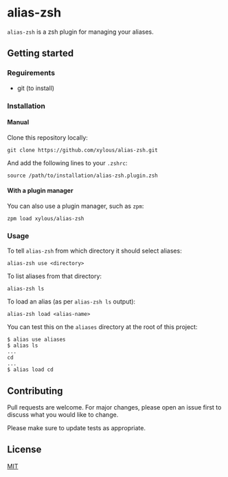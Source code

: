 # alias-zsh

`alias-zsh` is a zsh plugin for managing your aliases.

<!--
TODO: describe why this project is useful
-->

## Getting started

### Reguirements

* git (to install)

### Installation

#### Manual

Clone this repository locally:

```
git clone https://github.com/xylous/alias-zsh.git
```

And add the following lines to your `.zshrc`:

```
source /path/to/installation/alias-zsh.plugin.zsh
```

#### With a plugin manager

You can also use a plugin manager, such as `zpm`:

```
zpm load xylous/alias-zsh
```

### Usage

To tell `alias-zsh` from which directory it should select aliases:

```
alias-zsh use <directory>
```

To list aliases from that directory:

```
alias-zsh ls
```

To load an alias (as per `alias-zsh ls` output):

```
alias-zsh load <alias-name>
```

You can test this on the `aliases` directory at the root of this project:

```
$ alias use aliases
$ alias ls
...
cd
...
$ alias load cd
```

## Contributing

Pull requests are welcome. For major changes, please open an issue first to
discuss what you would like to change.

Please make sure to update tests as appropriate.

## License

[MIT](LICENSE)
